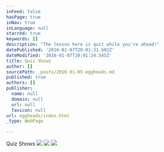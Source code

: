 ```yaml
---
inFeed: false
hasPage: true
inNav: true
inLanguage: null
starred: true
keywords: []
description: "The lesson here is quit while you're ahead!"
datePublished: '2016-01-07T20:01:31.602Z'
dateModified: '2016-01-07T20:01:24.545Z'
title: Quiz Shows
author: []
sourcePath: _posts/2016-01-05-eggheads.md
published: true
authors: []
publisher:
  name: null
  domain: null
  url: null
  favicon: null
url: eggheads/index.html
_type: WebPage

---
```

Quiz Shows
![](https://s3-us-west-2.amazonaws.com/the-grid-img/p/757e720a5b6b4cd049a72599280532796f1c1a70.jpg)
![](https://s3-us-west-2.amazonaws.com/the-grid-img/p/0327af1f7272c5eae75eef2363dd401a1037fa1f.jpg)
![](https://s3-us-west-2.amazonaws.com/the-grid-img/p/3b03703e10c19fbebba0ef432619dabd27a7cbb8.jpg)